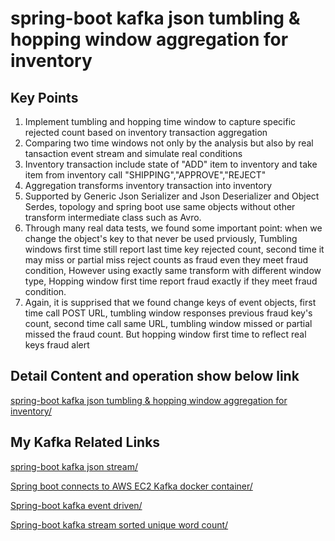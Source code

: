 # spring-boot kafka json tumbling & hopping window aggregation for inventory
## Key Points
  1. Implement tumbling and hopping time window to capture specific rejected count based on inventory transaction aggregation 
  2. Comparing two time windows not only by the analysis but also by real tansaction event stream and simulate real conditions 
  3. Inventory transaction include state of "ADD" item to inventory and take item from inventory call "SHIPPING","APPROVE","REJECT"
  4. Aggregation transforms inventory transaction into inventory
  5. Supported by Generic Json Serializer and Json Deserializer and Object Serdes, topology and spring boot use same objects without
     other transform intermediate class such as Avro.
  6. Through many real data tests, we found some important point: when we change the object's key to that never be used prviously,
     Tumbling windows first time still report last time key rejected count, second time it may miss or partial miss reject counts as 
     fraud even they meet fraud condition, However using exactly same transform with different window type, Hopping window first time 
     report fraud exactly if they meet fraud condition.
  7. Again, it is supprised that we found change keys of event objects, first time call POST URL, tumbling window responses previous 
     fraud key's count, second time call same URL, tumbling window missed or partial missed the fraud count. But hopping window first 
     time to reflect real keys fraud alert


## Detail Content and operation show below link

  [spring-boot kafka json tumbling & hopping window aggregation for inventory/](https://johnzhang320.com/spring-boot-kafka-json-tumbling-and-hopping-window-aggregation-for-inventory/)
 
  
 ## My Kafka Related Links
  
  [spring-boot kafka json stream/](https://johnzhang320.com/spring-boot-kafka-json-stream)
  
  [Spring boot connects to AWS EC2 Kafka docker container/](https://johnzhang320.com/kafka-aws-ec2-kafka-docker/)
  
  [Spring-boot kafka event driven/](https://johnzhang320.com/spring-boot-kafka-event-driven)
 
  [Spring-boot kafka stream sorted unique word count/](https://johnzhang320.com/sorted-unique-word-count/)
 
  
   

